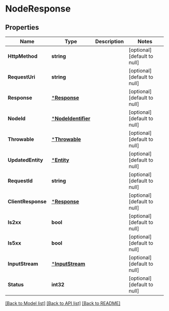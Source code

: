 # NodeResponse

## Properties
Name | Type | Description | Notes
------------ | ------------- | ------------- | -------------
**HttpMethod** | **string** |  | [optional] [default to null]
**RequestUri** | **string** |  | [optional] [default to null]
**Response** | [***Response**](Response.md) |  | [optional] [default to null]
**NodeId** | [***NodeIdentifier**](NodeIdentifier.md) |  | [optional] [default to null]
**Throwable** | [***Throwable**](Throwable.md) |  | [optional] [default to null]
**UpdatedEntity** | [***Entity**](Entity.md) |  | [optional] [default to null]
**RequestId** | **string** |  | [optional] [default to null]
**ClientResponse** | [***Response**](Response.md) |  | [optional] [default to null]
**Is2xx** | **bool** |  | [optional] [default to null]
**Is5xx** | **bool** |  | [optional] [default to null]
**InputStream** | [***InputStream**](InputStream.md) |  | [optional] [default to null]
**Status** | **int32** |  | [optional] [default to null]

[[Back to Model list]](../README.md#documentation-for-models) [[Back to API list]](../README.md#documentation-for-api-endpoints) [[Back to README]](../README.md)


